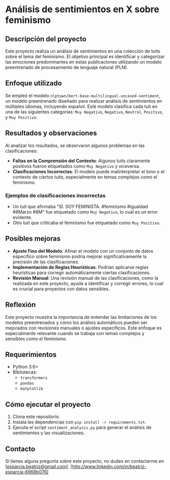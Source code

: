 # Análisis de sentimientos en X sobre feminismo

## Descripción del proyecto

Este proyecto realiza un análisis de sentimientos en una colección de tuits sobre el tema del feminismo. El objetivo principal es identificar y categorizar las emociones predominantes en estas publicaciones utilizando un modelo preentrenado de procesamiento de lenguaje natural (PLN).

## Enfoque utilizado

Se empleó el modelo `nlptown/bert-base-multilingual-uncased-sentiment`, un modelo preentrenado diseñado para realizar análisis de sentimientos en múltiples idiomas, incluyendo español. Este modelo clasifica cada tuit en una de las siguientes categorías: `Muy Negativo`, `Negativo`, `Neutral`, `Positivo`, y `Muy Positivo`.

## Resultados y observaciones

Al analizar los resultados, se observaron algunos problemas en las clasificaciones:

- **Faltas en la Comprensión del Contexto**: Algunos tuits claramente positivos fueron etiquetados como `Muy Negativo` y viceversa.
- **Clasificaciones Incorrectas**: El modelo puede malinterpretar el tono o el contexto de ciertos tuits, especialmente en temas complejos como el feminismo.

### Ejemplos de clasificaciones incorrectas

- Un tuit que afirmaba "SÍ. SOY FEMINISTA. #feminismo #igualdad #8Marzo #8M" fue etiquetado como `Muy Negativo`, lo cual es un error evidente.
- Otro tuit que criticaba el feminismo fue etiquetado como `Muy Positivo`.

## Posibles mejoras

- **Ajuste Fino del Modelo**: Afinar el modelo con un conjunto de datos específico sobre feminismo podría mejorar significativamente la precisión de las clasificaciones.
- **Implementación de Reglas Heurísticas**: Podrían aplicarse reglas heurísticas para corregir automáticamente ciertas clasificaciones.
- **Revisión Manual**: Una revisión manual de las clasificaciones, como la realizada en este proyecto, ayuda a identificar y corregir errores, lo cual es crucial para proyectos con datos sensibles.

## Reflexión

Este proyecto muestra la importancia de entender las limitaciones de los modelos preentrenados y cómo los análisis automáticos pueden ser mejorados con revisiones manuales o ajustes específicos. Este enfoque es especialmente relevante cuando se trabaja con temas complejos y sensibles como el feminismo.

## Requerimientos

- Python 3.6+
- Bibliotecas:
  - `transformers`
  - `pandas`
  - `matplotlib`

## Cómo ejecutar el proyecto

1. Clona este repositorio.
2. Instala las dependencias con `pip install -r requirements.txt`.
3. Ejecuta el script `sentiment_analysis.py` para generar el análisis de sentimientos y las visualizaciones.

## Contacto

Si tienes alguna pregunta sobre este proyecto, no dudes en contactarme en [esparcia.beatriz@gmail.com]. [http://www.linkedin.com/in/beatriz-esparcia-6968b076]
